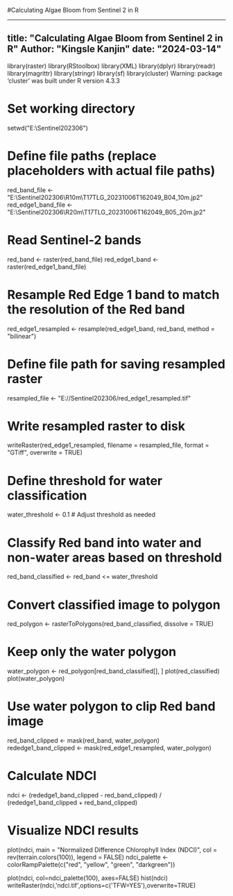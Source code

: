 #Calculating Algae Bloom from Sentinel 2 in R

---
title: "Calculating Algae Bloom from Sentinel 2 in R"
Author: "Kingsle Kanjin"
date: "2024-03-14"
---
library(raster)
library(RStoolbox)
library(XML)
library(dplyr)
library(readr)
library(magrittr)
library(stringr)
library(sf)
library(cluster)
Warning: package ‘cluster’ was built under R version 4.3.3
# Set working directory
setwd("E:\\Sentinel202306")
# Define file paths (replace placeholders with actual file paths)
red_band_file <- "E:\\Sentinel202306\\R10m\\T17TLG_20231006T162049_B04_10m.jp2"
red_edge1_band_file <- "E:\\Sentinel202306\\R20m\\T17TLG_20231006T162049_B05_20m.jp2"
# Read Sentinel-2 bands
red_band <- raster(red_band_file)
red_edge1_band <- raster(red_edge1_band_file)
# Resample Red Edge 1 band to match the resolution of the Red band
red_edge1_resampled <- resample(red_edge1_band, red_band, method = "bilinear")
# Define file path for saving resampled raster
resampled_file <- "E://Sentinel202306/red_edge1_resampled.tif"

# Write resampled raster to disk
writeRaster(red_edge1_resampled, filename = resampled_file, format = "GTiff", overwrite = TRUE)
# Define threshold for water classification
water_threshold <- 0.1  # Adjust threshold as needed

# Classify Red band into water and non-water areas based on threshold
red_band_classified <- red_band <= water_threshold

# Convert classified image to polygon
red_polygon <- rasterToPolygons(red_band_classified, dissolve = TRUE)

# Keep only the water polygon
water_polygon <- red_polygon[red_band_classified[], ]
plot(red_classified)
plot(water_polygon)
# Use water polygon to clip Red band image
red_band_clipped <- mask(red_band, water_polygon)
rededge1_band_clipped <- mask(red_edge1_resampled, water_polygon)
# Calculate NDCI
ndci <- (rededge1_band_clipped - red_band_clipped) / (rededge1_band_clipped + red_band_clipped)
# Visualize NDCI results
plot(ndci, main = "Normalized Difference Chlorophyll Index (NDCI)", 
     col = rev(terrain.colors(100)), legend = FALSE)
ndci_palette <- colorRampPalette(c("red", "yellow", "green", "darkgreen"))

plot(ndci, 
     col=ndci_palette(100), 
     axes=FALSE)
hist(ndci)
writeRaster(ndci,'ndci.tif',options=c('TFW=YES'),overwrite=TRUE)

